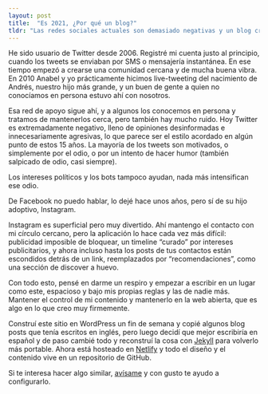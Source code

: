 ```yaml
---
layout: post
title:  "Es 2021, ¿Por qué un blog?"
tldr: "Las redes sociales actuales son demasiado negativas y un blog crea un espacio tranquilo y libre."
---
```


He sido usuario de Twitter desde 2006. Registré mi cuenta justo al principio, cuando los tweets se enviaban por SMS o mensajería instantánea. En ese tiempo empezó a crearse una comunidad cercana y de mucha buena vibra. En 2010 Anabel y yo prácticamente hicimos live-tweeting del nacimiento de Andrés, nuestro hijo más grande, y un buen de gente a quien no conocíamos en persona estuvo ahí con nosotros.

Esa red de apoyo sigue ahí, y a algunos los conocemos en persona y tratamos de mantenerlos cerca, pero también hay mucho ruido. Hoy Twitter es extremadamente negativo, lleno de opiniones desinformadas e innecesariamente agresivas, lo que parece ser el estilo acordado en algún punto de estos 15 años. La mayoría de los tweets son motivados, o simplemente por el odio, o por un intento de hacer humor (también salpicado de odio, casi siempre).

Los intereses políticos y los bots tampoco ayudan, nada más intensifican ese odio.

De Facebook no puedo hablar, lo dejé hace unos años, pero sí de su hijo adoptivo, Instagram.

Instagram es superficial pero muy divertido. Ahí mantengo el contacto con mi círculo cercano, pero la aplicación lo hace cada vez más difícil: publicidad imposible de bloquear, un timeline “curado” por intereses publicitarios, y ahora incluso hasta los posts de tus contactos están escondidos detrás de un link, reemplazados por “recomendaciones”, como una sección de discover a huevo.

Con todo esto, pensé en darme un respiro y empezar a escribir en un lugar como este, espacioso y bajo mis propias reglas y las de nadie más. Mantener el control de mi contenido y mantenerlo en la web abierta, que es algo en lo que creo muy firmemente.

Construí este sitio en WordPress un fin de semana y copié algunos blog posts que tenía escritos en inglés, pero luego decidí que mejor escribiría en español y de paso cambié todo y reconstruí la cosa con [Jekyll](https://jekyllrb.com) para volverlo más portable. Ahora está hosteado en [Netlify](https://netlify.com) y todo el diseño y el contenido vive en un repositorio de GitHub.

Si te interesa hacer algo similar, [avísame](#respond) y con gusto te ayudo a configurarlo.
